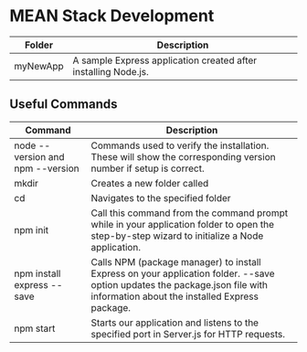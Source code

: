 # MEAN Stack Development

| Folder    | Description    |
|-|-|
|myNewApp    | A sample Express application created after installing Node.js.   |


## Useful Commands


Command     | Description   |
|-|-|
node --version and npm --version | Commands used to verify the installation. These will show the corresponding version number if setup is correct. |
mkdir <foldername>| Creates a new folder called <foldername>
cd <foldername> | Navigates to the specified folder 
npm init | Call this command from the command prompt while in your application folder to open the step-by-step wizard to initialize a Node application.
npm install express --save | Calls NPM (package manager) to install Express on your application folder. --save option updates the package.json file with information about the installed Express package.
npm start | Starts our application and listens to the specified port in Server.js for HTTP requests.


 
